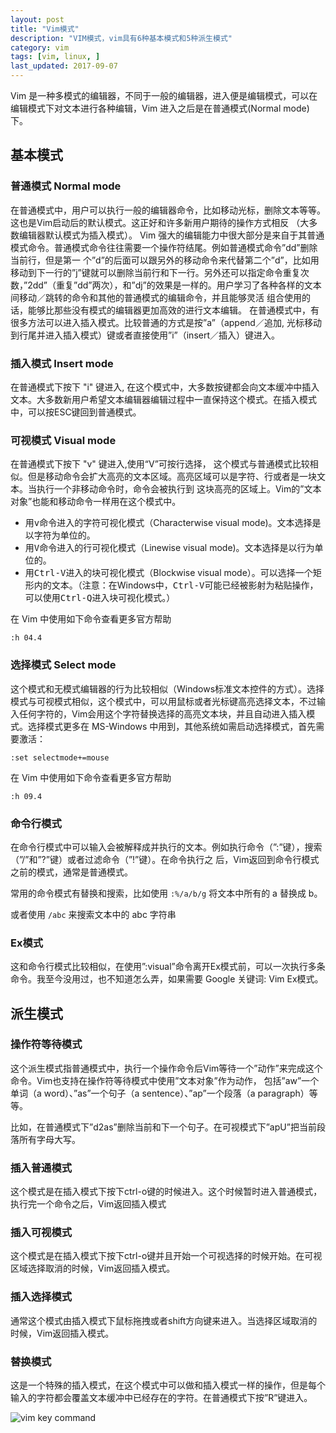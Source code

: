 ```yaml
---
layout: post
title: "Vim模式"
description: "VIM模式，vim具有6种基本模式和5种派生模式"
category: vim
tags: [vim, linux, ]
last_updated: 2017-09-07
---
```


Vim 是一种多模式的编辑器，不同于一般的编辑器，进入便是编辑模式，可以在编辑模式下对文本进行各种编辑，Vim 进入之后是在普通模式(Normal mode) 下。

## 基本模式

### 普通模式 Normal mode

在普通模式中，用户可以执行一般的编辑器命令，比如移动光标，删除文本等等。这也是Vim启动后的默认模式。这正好和许多新用户期待的操作方式相反 （大多数编辑器默认模式为插入模式）。
Vim 强大的编辑能力中很大部分是来自于其普通模式命令。普通模式命令往往需要一个操作符结尾。例如普通模式命令”dd”删除当前行，但是第一 个”d”的后面可以跟另外的移动命令来代替第二个”d”，比如用移动到下一行的”j”键就可以删除当前行和下一行。另外还可以指定命令重复次 数，”2dd”（重复”dd”两次），和”dj”的效果是一样的。用户学习了各种各样的文本间移动／跳转的命令和其他的普通模式的编辑命令，并且能够灵活 组合使用的话，能够比那些没有模式的编辑器更加高效的进行文本编辑。
在普通模式中，有很多方法可以进入插入模式。比较普通的方式是按”a”（append／追加, 光标移动到行尾并进入插入模式）键或者直接使用”i”（insert／插入）键进入。

### 插入模式 Insert mode

在普通模式下按下 "i" 键进入, 在这个模式中，大多数按键都会向文本缓冲中插入文本。大多数新用户希望文本编辑器编辑过程中一直保持这个模式。在插入模式中，可以按ESC键回到普通模式。

### 可视模式 Visual mode

在普通模式下按下 "v" 键进入,使用“V”可按行选择， 这个模式与普通模式比较相似。但是移动命令会扩大高亮的文本区域。高亮区域可以是字符、行或者是一块文本。当执行一个非移动命令时，命令会被执行到 这块高亮的区域上。Vim的”文本对象”也能和移动命令一样用在这个模式中。

- 用<kbd>v</kbd>命令进入的字符可视化模式（Characterwise visual mode)。文本选择是以字符为单位的。
- 用<kbd>V</kbd>命令进入的行可视化模式（Linewise visual mode)。文本选择是以行为单位的。
- 用<kbd>Ctrl-V</kbd>进入的块可视化模式（Blockwise visual mode）。可以选择一个矩形内的文本。（注意：在Windows中，<kbd>Ctrl-V</kbd>可能已经被影射为粘贴操作，可以使用<kbd>Ctrl-Q</kbd>进入块可视化模式。）

在 Vim 中使用如下命令查看更多官方帮助

	:h 04.4

### 选择模式 Select mode

这个模式和无模式编辑器的行为比较相似（Windows标准文本控件的方式）。选择模式与可视模式相似，这个模式中，可以用鼠标或者光标键高亮选择文本，不过输入任何字符的，Vim会用这个字符替换选择的高亮文本块，并且自动进入插入模式。选择模式更多在 MS-Windows 中用到，其他系统如需启动选择模式，首先需要激活：

	:set selectmode+=mouse

在 Vim 中使用如下命令查看更多官方帮助

	:h 09.4
 
### 命令行模式

在命令行模式中可以输入会被解释成并执行的文本。例如执行命令（”:”键），搜索（”/”和”?”键）或者过滤命令（”!”键）。在命令执行之 后，Vim返回到命令行模式之前的模式，通常是普通模式。

常用的命令模式有替换和搜索，比如使用 `:%/a/b/g` 将文本中所有的 a 替换成 b。

或者使用 `/abc` 来搜索文本中的 abc 字符串

### Ex模式

这和命令行模式比较相似，在使用”:visual”命令离开Ex模式前，可以一次执行多条命令。我至今没用过，也不知道怎么弄，如果需要 Google 关键词: Vim Ex模式。

## 派生模式

### 操作符等待模式

这个派生模式指普通模式中，执行一个操作命令后Vim等待一个”动作”来完成这个命令。Vim也支持在操作符等待模式中使用”文本对象”作为动作， 包括”aw”一个单词（a word）、”as”一个句子（a sentence）、”ap”一个段落（a paragraph）等等。

比如，在普通模式下”d2as”删除当前和下一个句子。在可视模式下”apU”把当前段落所有字母大写。

### 插入普通模式

这个模式是在插入模式下按下ctrl-o键的时候进入。这个时候暂时进入普通模式，执行完一个命令之后，Vim返回插入模式

### 插入可视模式

这个模式是在插入模式下按下ctrl-o键并且开始一个可视选择的时候开始。在可视区域选择取消的时候，Vim返回插入模式。

### 插入选择模式

通常这个模式由插入模式下鼠标拖拽或者shift方向键来进入。当选择区域取消的时候，Vim返回插入模式。

### 替换模式

这是一个特殊的插入模式，在这个模式中可以做和插入模式一样的操作，但是每个输入的字符都会覆盖文本缓冲中已经存在的字符。在普通模式下按”R”键进入。

![vim key command](https://lh6.googleusercontent.com/-777zNXGtePg/VUSf2KO3eoI/AAAAAAAAnjM/zrkNBCUya0o/s0/gVim_commond_tree.png)
